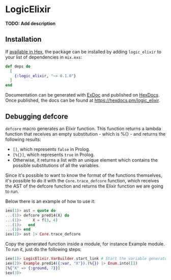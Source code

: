 # LogicElixir

**TODO: Add description**

## Installation

If [available in Hex](https://hex.pm/docs/publish), the package can be installed
by adding `logic_elixir` to your list of dependencies in `mix.exs`:

```elixir
def deps do
  [
    {:logic_elixir, "~> 0.1.0"}
  ]
end
```

Documentation can be generated with [ExDoc](https://github.com/elixir-lang/ex_doc)
and published on [HexDocs](https://hexdocs.pm). Once published, the docs can
be found at <https://hexdocs.pm/logic_elixir>.

## Debugging defcore

`defcore` macro generates an Elixir function. This function returns a lambda function that receives an empty substitution - which is %{} - and returns the
following results:

- `[]`, which represents `false` in Prolog.
- `[%{}]`, which represents `true` in Prolog.
- Otherwise, it returns a list with an unique element which contains the possible
substitutions of all the variables.

Since it's possible to want to know the format of the functions themselves, it's
possible to do it with the `Core.trace_defcore` function, which receives the
AST of the defcore function and returns the Elixir function we are going to run.

Below there is an example of how to use it:

```elixir
iex(1)> ast = quote do
...(1)> defcore pred14(X) do
...(1)>     X = f(3, 4)
...(1)>   end
...(1)> end
iex(2)> ast |> Core.trace_defcore
```

Copy the generated function inside a module, for instance Example module. To
run it, just do the following steps:

```elixir
iex(1)> LogicElixir.VarBuilder.start_link # Start the variable generator Agent
iex(2)> Example.pred14({:var, "X"}).(%{}) |> Enum.into([])
[%{"X" => {:ground, 7}}]
iex(3)>
```
